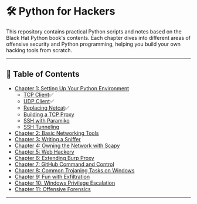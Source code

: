 # 🛠️ Python for Hackers

This repository contains practical Python scripts and notes based on the Black Hat Python book's contents. Each chapter dives into different areas of offensive security and Python programming, helping you build your own hacking tools from scratch.


---

## 📘 Table of Contents

- [Chapter 1: Setting Up Your Python Environment](./Chapter%201.%20Basic%20Networking%20Tools/)
  - [TCP Client](./Chapter%201.%20Basic%20Networking%20Tools/tcp_client.py)✅
  - [UDP Client](./Chapter%201.%20Basic%20Networking%20Tools/udp_client.py)✅
  - [Replacing Netcat](./Chapter%201.%20Basic%20Networking%20Tools/replacing_netcat.py)✅ 
  - [Building a TCP Proxy](./tcp_proxy.py)
  - [SSH with Paramiko](./ssh_paramiko.py)
  - [SSH Tunneling](./ssh_tunneling.py)
- [Chapter 2: Basic Networking Tools](#chapter-2-basic-networking-tools)
- [Chapter 3: Writing a Sniffer](#chapter-3-writing-a-sniffer)
- [Chapter 4: Owning the Network with Scapy](#chapter-4-owning-the-network-with-scapy)
- [Chapter 5: Web Hackery](#chapter-5-web-hackery)
- [Chapter 6: Extending Burp Proxy](#chapter-6-extending-burp-proxy)
- [Chapter 7: GitHub Command and Control](#chapter-7-github-command-and-control)
- [Chapter 8: Common Trojaning Tasks on Windows](#chapter-8-common-trojaning-tasks-on-windows)
- [Chapter 9: Fun with Exfiltration](#chapter-9-fun-with-exfiltration)
- [Chapter 10: Windows Privilege Escalation](#chapter-10-windows-privilege-escalation)
- [Chapter 11: Offensive Forensics](#chapter-11-offensive-forensics)

---
